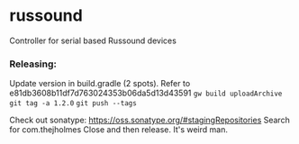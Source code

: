 # russound
Controller for serial based Russound devices

### Releasing:
Update version in build.gradle (2 spots). Refer to e81db3608b11df7d763024353b06da5d13d43591
`gw build uploadArchive`
`git tag -a 1.2.0`
`git push --tags`

Check out sonatype: https://oss.sonatype.org/#stagingRepositories
Search for com.thejholmes
Close and then release. It's weird man.
